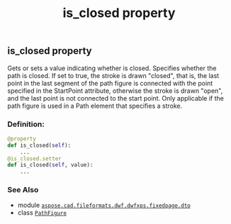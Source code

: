 ﻿---
title: is_closed property
second_title: Aspose.CAD for Python via .NET API References
description: 
type: docs
weight: 30
url: /python-net/aspose.cad.fileformats.dwf.dwfxps.fixedpage.dto/pathfigure/is_closed/
is_root: false
---

## is_closed property


Gets or sets a value indicating whether is closed.
Specifies whether the path is closed.
If set to true, the stroke is drawn "closed", that is,
the last point in the last segment of the path figure is connected with
the point specified in the StartPoint attribute,
otherwise the stroke is drawn "open", and the last point is not connected to the start point.
Only applicable if the path figure is used in a Path element that specifies a stroke.
### Definition:
```python
@property
def is_closed(self):
    ...
@is_closed.setter
def is_closed(self, value):
    ...
```

### See Also
* module [`aspose.cad.fileformats.dwf.dwfxps.fixedpage.dto`](../../)
* class [`PathFigure`](/cad/python-net/aspose.cad.fileformats.dwf.dwfxps.fixedpage.dto/pathfigure)
